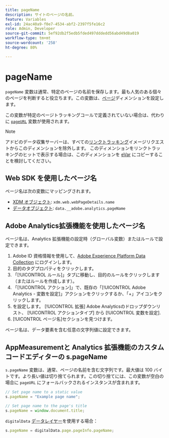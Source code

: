 ```yaml
---
title: pageName
description: サイトのページの名前。
feature: Variables
exl-id: 24ac40a9-f0e7-4534-abf2-2397f5fe16c2
role: Admin, Developer
source-git-commit: 5ef92db2f5edb5fded497dddedd56abd49d8a019
workflow-type: tm+mt
source-wordcount: '258'
ht-degree: 80%

---
```


# pageName

`pageName` 変数は通常、特定のページの名前を保存します。最も人気のある個々のページを判断すると役立ちます。この変数は、[ページ](/help/components/dimensions/page.md)ディメンションを設定します。

この変数が特定のページトラッキングコールで定義されていない場合は、代わりに [`pageURL`](pageurl.md) 変数が使用されます。

>[!NOTE]
>
>アドビのデータ収集サーバーは、すべての[リンクトラッキング](/help/implement/vars/functions/tl-method.md)イメージリクエストからこのディメンションを除外します。 このディメンションをリンクトラッキングのヒットで表示する場合は、このディメンションを [eVar](evar.md) にコピーすることを検討してください。

## Web SDK を使用したページ名

ページ名は次の変数にマッピングされます。

* [XDM オブジェクト](/help/implement/aep-edge/xdm-var-mapping.md): `xdm.web.webPageDetails.name`
* [データオブジェクト](/help/implement/aep-edge/data-var-mapping.md): `data.__adobe.analytics.pageName`

## Adobe Analytics拡張機能を使用したページ名

ページ名は、Analytics 拡張機能の設定時（グローバル変数）またはルールで設定できます。

1. Adobe ID 資格情報を使用して、[Adobe Experience Platform Data Collection](https://experience.adobe.com/data-collection) にログインします。
2. 目的のタグプロパティをクリックします。
3. 「[!UICONTROL ルール]」タブに移動し、目的のルールをクリックします（またはルールを作成します）。
4. 「[!UICONTROL アクション]」で、既存の「[!UICONTROL Adobe Analytics - 変数を設定]」アクションをクリックするか、「+」アイコンをクリックします。
5. を設定します。 [!UICONTROL 拡張] Adobe Analyticsのドロップダウンリスト、 [!UICONTROL アクションタイプ] から [!UICONTROL 変数を設定].
6. [!UICONTROL ページ名]セクションを見つけます。

ページ名は、データ要素を含む任意の文字列値に設定できます。

## AppMeasurementと Analytics 拡張機能のカスタムコードエディターの s.pageName

`s.pageName` 変数は、通常、ページの名前を含む文字列です。最大値は 100 バイトです。より長い値は切り捨てられます。この切り捨てには、この変数が空白の場合に `pageURL` にフォールバックされるインスタンスが含まれます。

```js
// Set page name to a static value
s.pageName = "Example page name";

// Set page name to the page's title
s.pageName = window.document.title;
```

`digitalData` [データレイヤー](../../prepare/data-layer.md)を使用する場合：

```js
s.pageName = digitalData.page.pageInfo.pageName;
```
